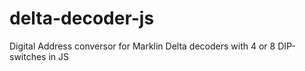 # delta-decoder-js
Digital Address conversor for Marklin Delta decoders with 4 or 8 DIP-switches in JS
